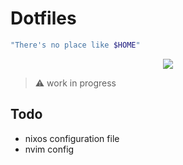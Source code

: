 # Dotfiles
```bash
"There's no place like $HOME"
```
<p align="center">
  <img src="https://github.com/suddencollection/dotfiles/blob/main/etc/screenshot-260725-164947.png?raw=true"/>
</p>

> ⚠️ work in progress

## Todo
- nixos configuration file
- nvim config
